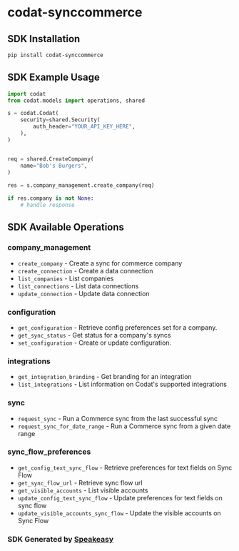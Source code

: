 # codat-synccommerce

<!-- Start SDK Installation -->
## SDK Installation

```bash
pip install codat-synccommerce
```
<!-- End SDK Installation -->

## SDK Example Usage
<!-- Start SDK Example Usage -->
```python
import codat
from codat.models import operations, shared

s = codat.Codat(
    security=shared.Security(
        auth_header="YOUR_API_KEY_HERE",
    ),
)


req = shared.CreateCompany(
    name="Bob's Burgers",
)
    
res = s.company_management.create_company(req)

if res.company is not None:
    # handle response
```
<!-- End SDK Example Usage -->

<!-- Start SDK Available Operations -->
## SDK Available Operations


### company_management

* `create_company` - Create a sync for commerce company
* `create_connection` - Create a data connection
* `list_companies` - List companies
* `list_connections` - List data connections
* `update_connection` - Update data connection

### configuration

* `get_configuration` - Retrieve config preferences set for a company.
* `get_sync_status` - Get status for a company's syncs
* `set_configuration` - Create or update configuration.

### integrations

* `get_integration_branding` - Get branding for an integration
* `list_integrations` - List information on Codat's supported integrations

### sync

* `request_sync` - Run a Commerce sync from the last successful sync
* `request_sync_for_date_range` - Run a Commerce sync from a given date range

### sync_flow_preferences

* `get_config_text_sync_flow` - Retrieve preferences for text fields on Sync Flow
* `get_sync_flow_url` - Retrieve sync flow url
* `get_visible_accounts` - List visible accounts
* `update_config_text_sync_flow` - Update preferences for text fields on sync flow
* `update_visible_accounts_sync_flow` - Update the visible accounts on Sync Flow
<!-- End SDK Available Operations -->

### SDK Generated by [Speakeasy](https://docs.speakeasyapi.dev/docs/using-speakeasy/client-sdks)
